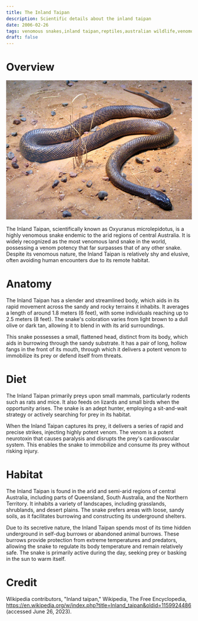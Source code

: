 ```yaml
---
title: The Inland Taipan
description: Scientific details about the inland taipan
date: 2006-02-26
tags: venomous snakes,inland taipan,reptiles,australian wildlife,venomous animals
draft: false
---
```


# Overview

<img src="../assets/inland_taipan.jpg">

The Inland Taipan, scientifically known as Oxyuranus microlepidotus, is a highly venomous snake endemic to the arid regions of central Australia. It is widely recognized as the most venomous land snake in the world, possessing a venom potency that far surpasses that of any other snake. Despite its venomous nature, the Inland Taipan is relatively shy and elusive, often avoiding human encounters due to its remote habitat.

# Anatomy

The Inland Taipan has a slender and streamlined body, which aids in its rapid movement across the sandy and rocky terrains it inhabits. It averages a length of around 1.8 meters (6 feet), with some individuals reaching up to 2.5 meters (8 feet). The snake's coloration varies from light brown to a dull olive or dark tan, allowing it to blend in with its arid surroundings.

This snake possesses a small, flattened head, distinct from its body, which aids in burrowing through the sandy substrate. It has a pair of long, hollow fangs in the front of its mouth, through which it delivers a potent venom to immobilize its prey or defend itself from threats.

# Diet

The Inland Taipan primarily preys upon small mammals, particularly rodents such as rats and mice. It also feeds on lizards and small birds when the opportunity arises. The snake is an adept hunter, employing a sit-and-wait strategy or actively searching for prey in its habitat.

When the Inland Taipan captures its prey, it delivers a series of rapid and precise strikes, injecting highly potent venom. The venom is a potent neurotoxin that causes paralysis and disrupts the prey's cardiovascular system. This enables the snake to immobilize and consume its prey without risking injury.

# Habitat

The Inland Taipan is found in the arid and semi-arid regions of central Australia, including parts of Queensland, South Australia, and the Northern Territory. It inhabits a variety of landscapes, including grasslands, shrublands, and desert plains. The snake prefers areas with loose, sandy soils, as it facilitates burrowing and constructing its underground shelters.

Due to its secretive nature, the Inland Taipan spends most of its time hidden underground in self-dug burrows or abandoned animal burrows. These burrows provide protection from extreme temperatures and predators, allowing the snake to regulate its body temperature and remain relatively safe. The snake is primarily active during the day, seeking prey or basking in the sun to warm itself.

# Credit

Wikipedia contributors, "Inland taipan," Wikipedia, The Free Encyclopedia, <https://en.wikipedia.org/w/index.php?title=Inland_taipan&oldid=1159924486> (accessed June 26, 2023).
